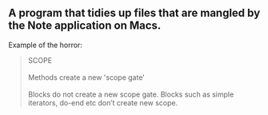 ## A program that tidies up files that are mangled by the Note application on Macs.

Example of the horror:

> <html><head></head><body>SCOPE<div><br></div><div>Methods create a new 'scope gate'&nbsp;</div><div><br></div><div>Blocks do not create a new scope gate. Blocks such as simple iterators, do-end etc don’t create new scope.</div></body></html>
